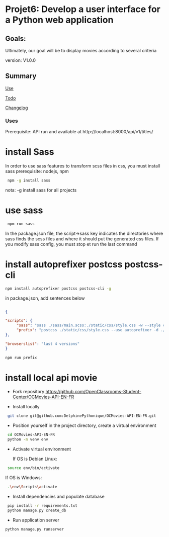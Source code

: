 # Projet6: Develop a user interface for a Python web application

## Goals: 
Ultimately, our goal will be to display movies according to several criteria

version: V1.0.0

## Summary

[Use](#use)

[Todo](TODO.md)

[Changelog](CHANGELOG.md)

### <a name="use"></a>Uses

Prerequisite:
API run and available at http://localhost:8000/api/v1/titles/

# install Sass
In order to use sass features to transform scss files in css, you must install sass
prerequisite: nodejs, npm
``` bash
 npm -g install sass
```
nota: -g install sass for all projects

# use sass
``` bash
 npm run sass
```
In the package.json file, the script->sass key indicates the directories where sass finds the scss files and where
it should put the generated css files.
If you modify sass config, you must stop et run the last command

# install autoprefixer postcss postcss-cli
```bash
npm install autoprefixer postcss postcss-cli -g
```
in package.json, add sentences below
```json

{

"scripts": {
     "sass": "sass ./sass/main.scss:./static/css/style.css -w --style compressed",
     "prefix": "postcss ./static/css/style.css --use autoprefixer -d ./static/css/prefixed/"
},

"browserslist": "last 4 versions"
}
```
```bash
npm run prefix
```
# install local api movie

- Fork repository https://github.com/OpenClassrooms-Student-Center/OCMovies-API-EN-FR

- Install locally
``` bash
 git clone git@github.com:DelphinePythonique/OCMovies-API-EN-FR.git
```
- Position yourself in the project directory, create a virtual environment

``` bash
 cd OCMovies-API-EN-FR
 python -m venv env
```
- Activate virtual environment

   If OS is Debian Linux: 
``` bash
 source env/bin/activate
```
   If OS is Windows:
``` bash
 .\env\Scripts\activate
```
- Install dependencies and populate database
``` bash
 pip install -r requirements.txt
 python manage.py create_db
```
- Run application server
``` bash
python manage.py runserver
```